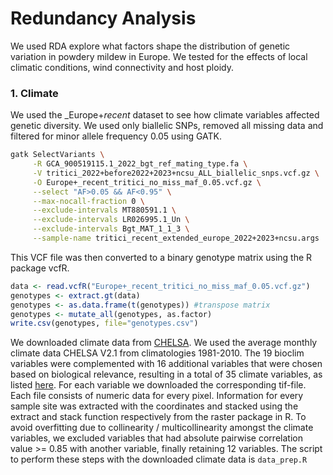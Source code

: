 # Redundancy Analysis

We used RDA explore what factors shape the distribution of genetic variation in powdery mildew in Europe. We tested for the effects of local climatic conditions, wind connectivity and host ploidy.

### 1. Climate          
We used the _Europe+_recent_ dataset to see how climate variables affected genetic diversity. We used only biallelic SNPs, removed all missing data and filtered for minor allele frequency 0.05 using GATK.
```bash
gatk SelectVariants \
     -R GCA_900519115.1_2022_bgt_ref_mating_type.fa \
     -V tritici_2022+before2022+2023+ncsu_ALL_biallelic_snps.vcf.gz \
     -O Europe+_recent_tritici_no_miss_maf_0.05.vcf.gz \
     --select "AF>0.05 && AF<0.95" \
     --max-nocall-fraction 0 \
     --exclude-intervals MT880591.1 \
     --exclude-intervals LR026995.1_Un \
     --exclude-intervals Bgt_MAT_1_1_3 \
     --sample-name tritici_recent_extended_europe_2022+2023+ncsu.args
```
This VCF file was then converted to a binary genotype matrix using the R package vcfR.      
```R
data <- read.vcfR("Europe+_recent_tritici_no_miss_maf_0.05.vcf.gz")
genotypes <- extract.gt(data)
genotypes <- as.data.frame(t(genotypes)) #transpose matrix
genotypes <- mutate_all(genotypes, as.factor)
write.csv(genotypes, file="genotypes.csv")
```                
We downloaded climate data from [CHELSA](https://chelsa-climate.org/). We used the average monthly climate data CHELSA V2.1 from climatologies 1981-2010. The 19 bioclim variables were complemented with 16 additional variables that were chosen based on biological relevance, resulting in a total of 35 climate variables, as listed [here](). For each variable we downloaded the corresponding tif-file. Each file consists of numeric data for every pixel. Information for every sample site was extracted with the coordinates and stacked using the extract and stack function respectively from the raster package in R. To avoid overfitting due to collinearity / multicollinearity amongst the climate variables, we excluded variables that had absolute pairwise correlation value >= 0.85 with another variable, finally retaining 12 variables. The script to perform these steps with the downloaded climate data is `data_prep.R`

